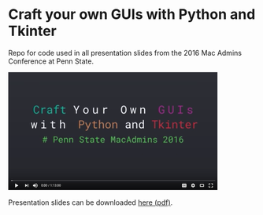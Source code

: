 # Craft your own GUIs with Python and Tkinter

Repo for code used in all presentation slides from the 2016 Mac Admins Conference at Penn State.

[![Watch the presentation](Watch_the_presentation.png)](https://www.youtube.com/watch?v=Wb1YFgHqUZ8)

Presentation slides can be downloaded [here (pdf)](http://macadmins.psu.edu/wp-content/uploads/sites/24696/2016/06/psumac2016-16-Craft-Your-Own-GUIs-with-Python-and-Tkinter.pdf).
